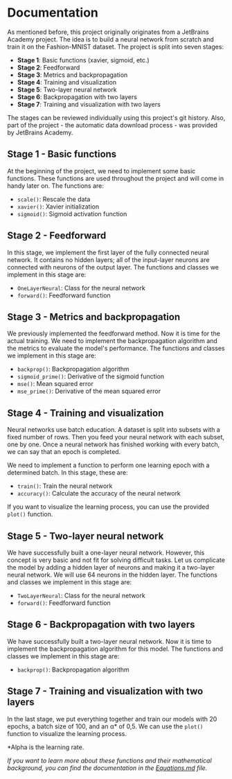 # Documentation

As mentioned before, this project originally originates from a JetBrains Academy project. The idea is to build a neural network from scratch and train it on the Fashion-MNIST dataset. The project is split into seven stages:

-   **Stage 1**: Basic functions (xavier, sigmoid, etc.)
-   **Stage 2**: Feedforward
-   **Stage 3**: Metrics and backpropagation
-   **Stage 4**: Training and visualization
-   **Stage 5**: Two-layer neural network
-   **Stage 6**: Backpropagation with two layers
-   **Stage 7**: Training and visualization with two layers

The stages can be reviewed individually using this project's git history. Also, part of the project - the automatic data download process - was provided by JetBrains Academy.

## Stage 1 - Basic functions

At the beginning of the project, we need to implement some basic functions. These functions are used throughout the project and will come in handy later on. The functions are:

-   `scale()`: Rescale the data
-   `xavier()`: Xavier initialization
-   `sigmoid()`: Sigmoid activation function

## Stage 2 - Feedforward

In this stage, we implement the first layer of the fully connected neural network. It contains no hidden layers; all of the input-layer neurons are connected with neurons of the output layer. The functions and classes we implement in this stage are:

-   `OneLayerNeural`: Class for the neural network
-   `forward()`: Feedforward function

## Stage 3 - Metrics and backpropagation

We previously implemented the feedforward method. Now it is time for the actual training. We need to implement the backpropagation algorithm and the metrics to evaluate the model's performance. The functions and classes we implement in this stage are:

-   `backprop()`: Backpropagation algorithm
-   `sigmoid_prime()`: Derivative of the sigmoid function
-   `mse()`: Mean squared error
-   `mse_prime()`: Derivative of the mean squared error

## Stage 4 - Training and visualization

Neural networks use batch education. A dataset is split into subsets with a fixed number of rows. Then you feed your neural network with each subset, one by one. Once a neural network has finished working with every batch, we can say that an epoch is completed.

We need to implement a function to perform one learning epoch with a determined batch. In this stage, these are:

-   `train()`: Train the neural network
-   `accuracy()`: Calculate the accuracy of the neural network

If you want to visualize the learning process, you can use the provided `plot()` function.

## Stage 5 - Two-layer neural network

We have successfully built a one-layer neural network. However, this concept is very basic and not fit for solving difficult tasks. Let us complicate the model by adding a hidden layer of neurons and making it a two-layer neural network. We will use 64 neurons in the hidden layer. The functions and classes we implement in this stage are:

-   `TwoLayerNeural`: Class for the neural network
-   `forward()`: Feedforward function

## Stage 6 - Backpropagation with two layers

We have successfully built a two-layer neural network. Now it is time to implement the backpropagation algorithm for this model. The functions and classes we implement in this stage are:

-   `backprop()`: Backpropagation algorithm

## Stage 7 - Training and visualization with two layers

In the last stage, we put everything together and train our models with 20 epochs, a batch size of 100, and an α\* of 0,5. We can use the `plot()` function to visualize the learning process.

\*Alpha is the learning rate.

_If you want to learn more about these functions and their mathematical background, you can find the documentation in the [Equations.md](model/Equations.md) file._
